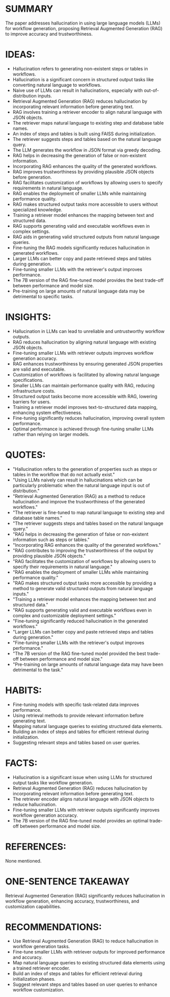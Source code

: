 # SUMMARY
The paper addresses hallucination in using large language models (LLMs) for workflow generation, proposing Retrieval Augmented Generation (RAG) to improve accuracy and trustworthiness.

# IDEAS:
- Hallucination refers to generating non-existent steps or tables in workflows.
- Hallucination is a significant concern in structured output tasks like converting natural language to workflows.
- Naive use of LLMs can result in hallucinations, especially with out-of-distribution inputs.
- Retrieval Augmented Generation (RAG) reduces hallucination by incorporating relevant information before generating text.
- RAG involves training a retriever encoder to align natural language with JSON objects.
- The retriever maps natural language to existing step and database table names.
- An index of steps and tables is built using FAISS during initialization.
- The retriever suggests steps and tables based on the natural language query.
- The LLM generates the workflow in JSON format via greedy decoding.
- RAG helps in decreasing the generation of false or non-existent information.
- Incorporating RAG enhances the quality of the generated workflows.
- RAG improves trustworthiness by providing plausible JSON objects before generation.
- RAG facilitates customization of workflows by allowing users to specify requirements in natural language.
- RAG enables the deployment of smaller LLMs while maintaining performance quality.
- RAG makes structured output tasks more accessible to users without specialized knowledge.
- Training a retriever model enhances the mapping between text and structured data.
- RAG supports generating valid and executable workflows even in complex settings.
- RAG aids in generating valid structured outputs from natural language queries.
- Fine-tuning the RAG models significantly reduces hallucination in generated workflows.
- Larger LLMs can better copy and paste retrieved steps and tables during generation.
- Fine-tuning smaller LLMs with the retriever's output improves performance.
- The 7B version of the RAG fine-tuned model provides the best trade-off between performance and model size.
- Pre-training on large amounts of natural language data may be detrimental to specific tasks.

# INSIGHTS:
- Hallucination in LLMs can lead to unreliable and untrustworthy workflow outputs.
- RAG reduces hallucination by aligning natural language with existing JSON objects.
- Fine-tuning smaller LLMs with retriever outputs improves workflow generation accuracy.
- RAG enhances trustworthiness by ensuring generated JSON properties are valid and executable.
- Customization of workflows is facilitated by allowing natural language specifications.
- Smaller LLMs can maintain performance quality with RAG, reducing infrastructure costs.
- Structured output tasks become more accessible with RAG, lowering barriers for users.
- Training a retriever model improves text-to-structured data mapping, enhancing system effectiveness.
- Fine-tuning significantly reduces hallucination, improving overall system performance.
- Optimal performance is achieved through fine-tuning smaller LLMs rather than relying on larger models.

# QUOTES:
- "Hallucination refers to the generation of properties such as steps or tables in the workflow that do not actually exist."
- "Using LLMs naively can result in hallucinations which can be particularly problematic when the natural language input is out of distribution."
- "Retrieval Augmented Generation (RAG) as a method to reduce hallucination and improve the trustworthiness of the generated workflows."
- "The retriever is fine-tuned to map natural language to existing step and database table names."
- "The retriever suggests steps and tables based on the natural language query."
- "RAG helps in decreasing the generation of false or non-existent information such as steps or tables."
- "Incorporating RAG enhances the quality of the generated workflows."
- "RAG contributes to improving the trustworthiness of the output by providing plausible JSON objects."
- "RAG facilitates the customization of workflows by allowing users to specify their requirements in natural language."
- "RAG enables the deployment of smaller LLMs while maintaining performance quality."
- "RAG makes structured output tasks more accessible by providing a method to generate valid structured outputs from natural language inputs."
- "Training a retriever model enhances the mapping between text and structured data."
- "RAG supports generating valid and executable workflows even in complex and customizable deployment settings."
- "Fine-tuning significantly reduced hallucination in the generated workflows."
- "Larger LLMs can better copy and paste retrieved steps and tables during generation."
- "Fine-tuning smaller LLMs with the retriever's output improves performance."
- "The 7B version of the RAG fine-tuned model provided the best trade-off between performance and model size."
- "Pre-training on large amounts of natural language data may have been detrimental to the task."

# HABITS:
- Fine-tuning models with specific task-related data improves performance.
- Using retrieval methods to provide relevant information before generating text.
- Mapping natural language queries to existing structured data elements.
- Building an index of steps and tables for efficient retrieval during initialization.
- Suggesting relevant steps and tables based on user queries.

# FACTS:
- Hallucination is a significant issue when using LLMs for structured output tasks like workflow generation.
- Retrieval Augmented Generation (RAG) reduces hallucination by incorporating relevant information before generating text.
- The retriever encoder aligns natural language with JSON objects to reduce hallucination.
- Fine-tuning smaller LLMs with retriever outputs significantly improves workflow generation accuracy.
- The 7B version of the RAG fine-tuned model provides an optimal trade-off between performance and model size.

# REFERENCES:
None mentioned.

# ONE-SENTENCE TAKEAWAY
Retrieval Augmented Generation (RAG) significantly reduces hallucination in workflow generation, enhancing accuracy, trustworthiness, and customization capabilities.

# RECOMMENDATIONS:
- Use Retrieval Augmented Generation (RAG) to reduce hallucination in workflow generation tasks.
- Fine-tune smaller LLMs with retriever outputs for improved performance and accuracy.
- Map natural language queries to existing structured data elements using a trained retriever encoder.
- Build an index of steps and tables for efficient retrieval during initialization phases.
- Suggest relevant steps and tables based on user queries to enhance workflow customization.